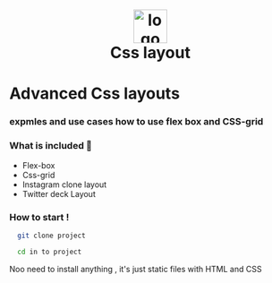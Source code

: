 <h1 align="center">
  <img alt="logo" src="https://image.flaticon.com/icons/svg/732/732007.svg" height="60px" />
  <br/>
  Css layout
</h1>

# Advanced Css layouts

### expmles and use cases how to use flex box and CSS-grid

### What is included 💎

* Flex-box
* Css-grid
* Instagram clone layout
* Twitter deck Layout

### How to start !

``` bash
  git clone project
```

``` bash
  cd in to project
```

Noo need to install anything , it's just static files with HTML and CSS
